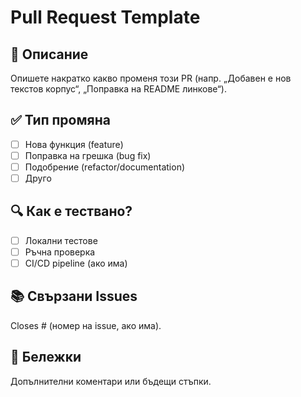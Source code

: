 # Pull Request Template

## 📌 Описание
Опишете накратко какво променя този PR (напр. „Добавен е нов текстов корпус“, „Поправка на README линкове“).

## ✅ Тип промяна
- [ ] Нова функция (feature)
- [ ] Поправка на грешка (bug fix)
- [ ] Подобрение (refactor/documentation)
- [ ] Другo

## 🔍 Как е тествано?
- [ ] Локални тестове
- [ ] Ръчна проверка
- [ ] CI/CD pipeline (ако има)

## 📚 Свързани Issues
Closes # (номер на issue, ако има).

## 📝 Бележки
Допълнителни коментари или бъдещи стъпки.
